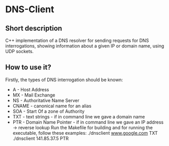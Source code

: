 # DNS-Client
## Short description
C++ implementation of a DNS resolver for sending requests for DNS interrogations, showing information about a given IP or domain name, using UDP sockets.

## How to use it?

Firstly, the types of DNS interrogation should be known:
- A - Host Address
- MX - Mail Exchange
- NS - Authoritative Name Server
- CNAME - canonical name for an alias
- SOA - Start Of a zone of Authority
- TXT - text strings - if in command line we gave a domain name
- PTR - Domain Name Pointer - if in command line we gave an IP address -> reverse lookup
Run the Makefile for building and for running the executable, follow these examples:
./dnsclient www.google.com TXT
./dnsclient 141.85.37.5 PTR
